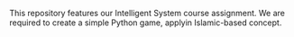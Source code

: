 This repository features our Intelligent System course assignment. We are required to create a simple Python game, applyin Islamic-based concept.

